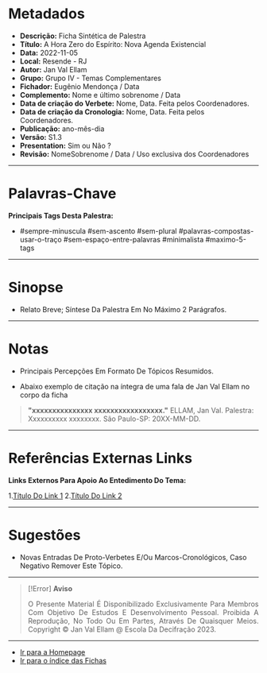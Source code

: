 # Metadados

- **Descrição:** Ficha Sintética de Palestra
- **Título:** A Hora Zero do Espírito: Nova Agenda Existencial
- **Data:** 2022-11-05
- **Local:** Resende - RJ
- **Autor:** Jan Val Ellam
- **Grupo:** Grupo IV - Temas Complementares
- **Fichador:** Eugênio Mendonça / Data
- **Complemento:** Nome e último sobrenome / Data
- **Data de criação do Verbete:** Nome, Data. Feita pelos Coordenadores.
- **Data de criação da Cronologia:** Nome, Data. Feita pelos Coordenadores.
- **Publicação:** ano-mês-dia
- **Versão:** S1.3
- **Presentation:** Sim ou Não ?
- **Revisão:** NomeSobrenome / Data / Uso exclusiva dos Coordenadores

---
# Palavras-Chave

**Principais Tags Desta Palestra:** 

- #sempre-minuscula #sem-ascento #sem-plural #palavras-compostas-usar-o-traço #sem-espaço-entre-palavras #minimalista #maximo-5-tags

---
# Sinopse

- Relato Breve; Síntese Da Palestra Em No Máximo 2 Parágrafos.

---
# Notas 

- Principais Percepções Em Formato De Tópicos Resumidos.

- Abaixo exemplo de citação na íntegra de uma fala de Jan Val Ellam no corpo da ficha

> **"xxxxxxxxxxxxxxx xxxxxxxxxxxxxxxxx."**
> ELLAM, Jan Val. Palestra: Xxxxxxxxxx xxxxxxxx. São Paulo-SP: 20XX-MM-DD.

---
# Referências Externas Links

**Links Externos Para Apoio Ao Entedimento Do Tema:**  

1.[Título Do Link 1](Https://Www.Link1.Com)
2.[Título Do Link 2](Https://Www.Link2.Com)

---
# Sugestões

- Novas Entradas De Proto-Verbetes E/Ou Marcos-Cronológicos, Caso Negativo Remover Este Tópico.

---
> [!Error] **Aviso**
> <P Align="Justify">O Presente Material É Disponibilizado Exclusivamente Para Membros Com Objetivo De Estudos E Desenvolvimento Pessoal. Proibida A Reprodução, No Todo Ou Em Partes, Através De Quaisquer Meios. Copyright © Jan Val Ellam @ Escola Da Decifração 2023. </P>

---
- [Ir para a Homepage](Homepage.Canvas)
- [Ir para o índice das Fichas](Índice%20Geral%20Das%20Fichas.Canvas)
